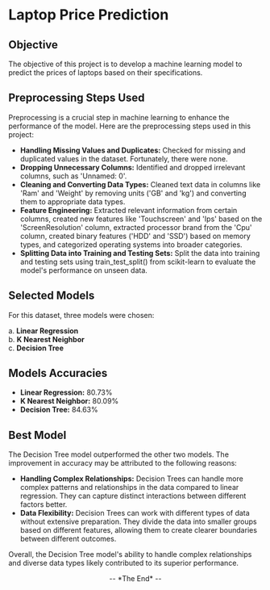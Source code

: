 # Laptop Price Prediction

## Objective
The objective of this project is to develop a machine learning model to predict the prices of laptops based on their specifications.

## Preprocessing Steps Used
Preprocessing is a crucial step in machine learning to enhance the performance of the model. Here are the preprocessing steps used in this project:

- **Handling Missing Values and Duplicates:** Checked for missing and duplicated values in the dataset. Fortunately, there were none.
- **Dropping Unnecessary Columns:** Identified and dropped irrelevant columns, such as 'Unnamed: 0'.
- **Cleaning and Converting Data Types:** Cleaned text data in columns like 'Ram' and 'Weight' by removing units ('GB' and 'kg') and converting them to appropriate data types.
- **Feature Engineering:** Extracted relevant information from certain columns, created new features like 'Touchscreen' and 'Ips' based on the 'ScreenResolution' column, extracted processor brand from the 'Cpu' column, created binary features ('HDD' and 'SSD') based on memory types, and categorized operating systems into broader categories.
- **Splitting Data into Training and Testing Sets:** Split the data into training and testing sets using train_test_split() from scikit-learn to evaluate the model's performance on unseen data.

## Selected Models
For this dataset, three models were chosen:

a. **Linear Regression**  
b. **K Nearest Neighbor**  
c. **Decision Tree**

## Models Accuracies
- **Linear Regression:** 80.73%
- **K Nearest Neighbor:** 80.09%
- **Decision Tree:** 84.63%

## Best Model
The Decision Tree model outperformed the other two models. The improvement in accuracy may be attributed to the following reasons:

- **Handling Complex Relationships:** Decision Trees can handle more complex patterns and relationships in the data compared to linear regression. They can capture distinct interactions between different factors better.
- **Data Flexibility:** Decision Trees can work with different types of data without extensive preparation. They divide the data into smaller groups based on different features, allowing them to create clearer boundaries between different outcomes.

Overall, the Decision Tree model's ability to handle complex relationships and diverse data types likely contributed to its superior performance.

<p align="center">-- *The End* --</p>
